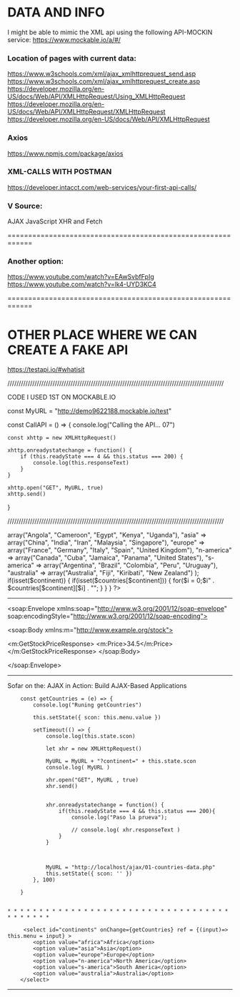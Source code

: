 # DATA AND INFO 

I might be able to mimic the XML api using the following API-MOCKIN service:
https://www.mockable.io/a/#/


### Location of pages with current data:
https://www.w3schools.com/xml/ajax_xmlhttprequest_send.asp
https://www.w3schools.com/xml/ajax_xmlhttprequest_create.asp
https://developer.mozilla.org/en-US/docs/Web/API/XMLHttpRequest/Using_XMLHttpRequest
https://developer.mozilla.org/en-US/docs/Web/API/XMLHttpRequest/XMLHttpRequest
https://developer.mozilla.org/en-US/docs/Web/API/XMLHttpRequest



### Axios
https://www.npmjs.com/package/axios


### XML-CALLS WITH POSTMAN
https://developer.intacct.com/web-services/your-first-api-calls/


### V Source:
AJAX JavaScript XHR and Fetch



============================================================

### Another option:
https://www.youtube.com/watch?v=EAwSvbfFpIg
https://www.youtube.com/watch?v=lk4-UYD3KC4



============================================================


# OTHER PLACE WHERE WE CAN CREATE A FAKE API
https://testapi.io/#whatisit


////////////////////////////////////////////////////////////////////////////////////////////////


CODE I USED 1ST ON MOCKABLE.IO

const MyURL = "http://demo9622188.mockable.io/test"



const CallAPI = () => {
    console.log("Calling the API... 07")

    const xhttp = new XMLHttpRequest()

    xhttp.onreadystatechange = function() {
        if (this.readyState === 4 && this.status === 200) {
            console.log(this.responseText)
        }
    }

    xhttp.open("GET", MyURL, true)
    xhttp.send() 
}



////////////////////////////////////////////////////////////////////////////////////////////////



<?php
$continent = $_REQUEST["continent"];
$countries = array(
 "africa" => array("Angola", "Cameroon", "Egypt", "Kenya", "Uganda"),
 "asia" => array("China", "India", "Iran", "Malaysia", "Singapore"),
 "europe" => array("France", "Germany", "Italy", "Spain", "United Kingdom"),
 "n-america" => array("Canada", "Cuba", "Jamaica", "Panama", "United States"),
 "s-america" => array("Argentina", "Brazil", "Colombia", "Peru", "Uruguay"),
 "australia" => array("Australia", "Fiji", "Kiribati", "New Zealand")
 );
if(isset($continent))
{
 if(isset($countries[$continent]))
 {
 for($i = 0;$i<count($countries[$continent]); $i++)
 {
 echo "<option value='" . $countries[$continent][$i] ."'>" . $countries[$continent][$i] . "</option>";
 }
 }
}
?>



----------------------------------------------------

<?xml version="1.0"?>
<soap:Envelope
xmlns:soap="http://www.w3.org/2001/12/soap-envelope"
soap:encodingStyle="http://www.w3.org/2001/12/soap-encoding">

<soap:Body xmlns:m="http://www.example.org/stock">

  <m:GetStockPriceResponse>
    <m:Price>34.5</m:Price>
  </m:GetStockPriceResponse>
</soap:Body>

</soap:Envelope> 



--------------------------------------------------------------------------

Sofar on the: AJAX in Action: Build AJAX-Based Applications




        const getCountries = (e) => {
            console.log("Runing getCountries")

            this.setState({ scon: this.menu.value })

            setTimeout(() => { 
                console.log(this.state.scon) 

                let xhr = new XMLHttpRequest()

                MyURL = MyURL + "?continent=" + this.state.scon
                console.log( MyURL )

                xhr.open("GET", MyURL , true)
                xhr.send()

                
                xhr.onreadystatechange = function() {
                    if(this.readyState === 4 && this.status === 200){
                        console.log("Paso la prueva");
                        
                        // console.log( xhr.responseText )
                    }
                }

                
            
                MyURL = "http://localhost/ajax/01-countries-data.php"
                this.setState({ scon: '' })
            }, 100)

        }


    * * * * * * * * * * * * * * * * * * * * * * * * * * * * * * * * * * * * * * * * * *

         <select id="continents" onChange={getCountries} ref = {(input)=> this.menu = input} >
            <option value="africa">Africa</option>
            <option value="asia">Asia</option>
            <option value="europe">Europe</option>
            <option value="n-america">North America</option>
            <option value="s-america">South America</option>
            <option value="australia">Australia</option>
        </select>


------------------------------------------------------------

